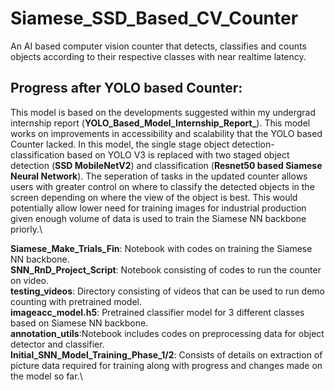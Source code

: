 # Siamese_SSD_Based_CV_Counter

An AI based computer vision counter that detects, classifies and counts objects according to their respective classes with near realtime latency.

## Progress after YOLO based Counter:
This model is based on the developments suggested within my undergrad internship report (**YOLO_Based_Model_Internship_Report_**). This model works on improvements in accessibility and scalability that the YOLO based Counter lacked. In this model, the single stage object detection-classification based on YOLO V3 is replaced with two staged object detection (**SSD MobileNetV2**) and classification (**Resnet50 based Siamese Neural Network**). The seperation of tasks in the updated counter allows users with greater control on where to classify the detected objects in the screen depending on where the view of the object is best. This would potentially allow lower need for training images for industrial production given enough volume of data is used to train the Siamese NN backbone priorly.\

**Siamese_Make_Trials_Fin**: Notebook with codes on training the Siamese NN backbone.\
**SNN_RnD_Project_Script**: Notebook consisting of codes to run the counter on video.\
**testing_videos**: Directory consisting of videos that can be used to run demo counting with pretrained model.\
**imageacc_model.h5**: Pretrained classifier model for 3 different classes based on Siamese NN backbone.\
**annotation_utils**:Notebook includes codes on preprocessing data for object detector and classifier.\
**Initial_SNN_Model_Training_Phase_1/2**: Consists of details on extraction of picture data required for training along with progress and changes made on the model so far.\
